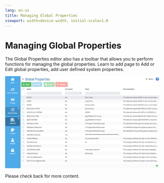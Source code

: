 ```yaml
---
lang: en-us
title: Managing Global Properties
viewport: width=device-width, initial-scale=1.0
---
```


# Managing Global Properties

The Global Properties editor also has a toolbar that allows you to perform functions for managing the global properties. Learn to add page to Add or Edit global properties, add user defined system properties.

![Managing Library](../../../../Resources/Images/SM/Library/ManagingLibrary/ManagingGlobalProperties.png "Threshold Grid")

Please check back for more content.
